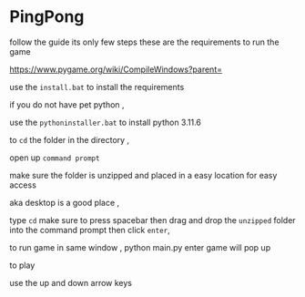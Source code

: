 # PingPong

follow the guide its only few steps these are the requirements to run the game

https://www.pygame.org/wiki/CompileWindows?parent=


use the `install.bat` to install the requirements


if you do not have pet python ,

use the `pythoninstaller.bat` to install python 3.11.6



to `cd` the folder in the directory , 

open up `command prompt` 

make sure the folder is unzipped and placed in a easy location for easy access

aka desktop is a good place , 

type `cd` make sure to press spacebar then drag and drop the `unzipped` folder into the command prompt then click `enter`, 

to run game in same window , python main.py enter game will pop up 

to play 

use the up and down arrow keys 

